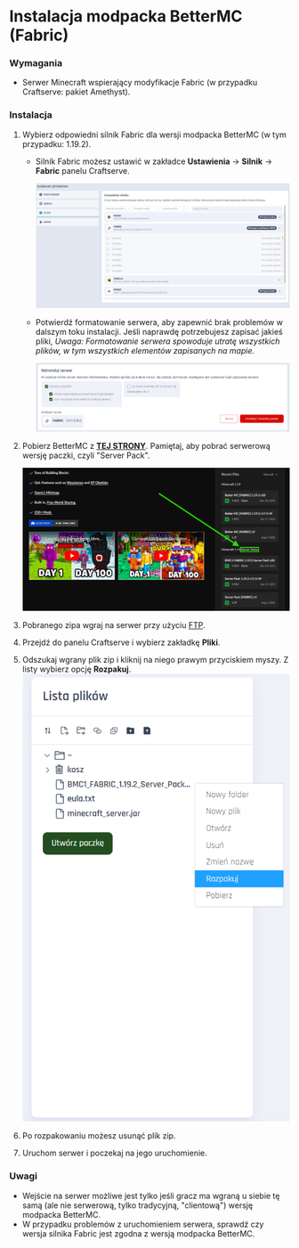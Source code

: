 # Instalacja modpacka BetterMC (Fabric)

### Wymagania

* Serwer Minecraft wspierający modyfikacje Fabric (w przypadku Craftserve: pakiet Amethyst).

### Instalacja

1. Wybierz odpowiedni silnik Fabric dla wersji modpacka BetterMC (w tym przypadku: 1.19.2).
   - Silnik Fabric możesz ustawić w zakładce **Ustawienia** -> **Silnik** -> **Fabric** panelu Craftserve.
   
     ![image](img/bettermc/select_engine.png)
   - Potwierdź formatowanie serwera, aby zapewnić brak problemów w dalszym toku instalacji. Jeśli naprawdę potrzebujesz zapisać jakieś pliki, 
   *Uwaga: Formatowanie serwera spowoduje utratę wszystkich plików, w tym wszystkich elementów zapisanych na mapie.*
   
     ![image](img/bettermc/save_engine.png)
2. Pobierz BetterMC z [**TEJ STRONY**](https://www.curseforge.com/minecraft/modpacks/better-mc-fabric/files). Pamiętaj, aby pobrać serwerową wersję paczki, czyli "Server Pack".

    ![image](img/bettermc/download_serverpack.png)
3. Pobranego zipa wgraj na serwer przy użyciu [FTP](ftp.md).
4. Przejdź do panelu Craftserve i wybierz zakładkę **Pliki**.
5. Odszukaj wgrany plik zip i kliknij na niego prawym przyciskiem myszy. Z listy wybierz opcję **Rozpakuj**.
    ![image](img/bettermc/unzip.png)

6. Po rozpakowaniu możesz usunąć plik zip.
7.  Uruchom serwer i poczekaj na jego uruchomienie.

### Uwagi
- Wejście na serwer możliwe jest tylko jeśli gracz ma wgraną u siebie tę samą (ale nie serwerową, tylko tradycyjną, "clientową") wersję modpacka BetterMC. 
- W przypadku problemów z uruchomieniem serwera, sprawdź czy wersja silnika Fabric jest zgodna z wersją modpacka BetterMC.
